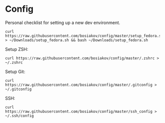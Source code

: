 # Config

Personal checklist for setting up a new dev environment.

```
curl https://raw.githubusercontent.com/bosiakov/config/master/setup_fedora.sh > ~/Downloads/setup_fedora.sh && bash ~/Downloads/setup_fedora.sh
```

Setup ZSH:

```
curl https://raw.githubusercontent.com/bosiakov/config/master/.zshrc > ~/.zshrc
```

Setup Git:

```
curl https://raw.githubusercontent.com/bosiakov/config/master/.gitconfig > ~/.gitconfig
```

SSH:

```
curl https://raw.githubusercontent.com/bosiakov/config/master/ssh_config > ~/.ssh/config
```

